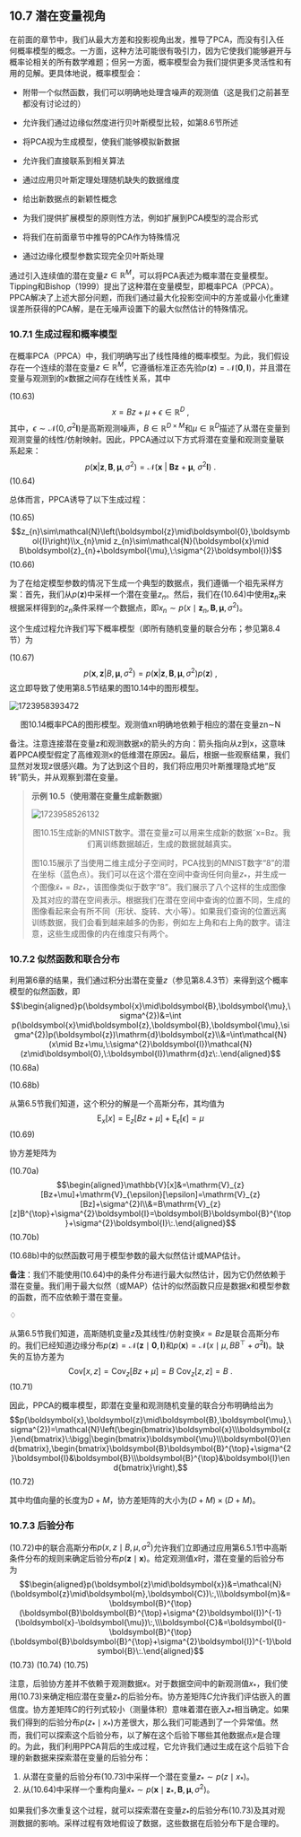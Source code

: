 ## 10.7 潜在变量视角

在前面的章节中，我们从最大方差和投影视角出发，推导了PCA，而没有引入任何概率模型的概念。一方面，这种方法可能很有吸引力，因为它使我们能够避开与概率论相关的所有数学难题；但另一方面，概率模型会为我们提供更多灵活性和有用的见解。更具体地说，概率模型会：

- 附带一个似然函数，我们可以明确地处理含噪声的观测值（这是我们之前甚至都没有讨论过的）

- 允许我们通过边缘似然度进行贝叶斯模型比较，如第8.6节所述

- 将PCA视为生成模型，使我们能够模拟新数据

- 允许我们直接联系到相关算法

- 通过应用贝叶斯定理处理随机缺失的数据维度

- 给出新数据点的新颖性概念

- 为我们提供扩展模型的原则性方法，例如扩展到PCA模型的混合形式

- 将我们在前面章节中推导的PCA作为特殊情况

- 通过边缘化模型参数实现完全贝叶斯处理

通过引入连续值的潜在变量$z\in\mathbb{R}^M$，可以将PCA表述为概率潜在变量模型。Tipping和Bishop（1999）提出了这种潜在变量模型，即概率PCA（PPCA）。PPCA解决了上述大部分问题，而我们通过最大化投影空间中的方差或最小化重建误差所获得的PCA解，是在无噪声设置下的最大似然估计的特殊情况。

### **10.7.1 生成过程和概率模型**

在概率PCA（PPCA）中，我们明确写出了线性降维的概率模型。为此，我们假设存在一个连续的潜在变量$z\in\mathbb{R}^M$，它遵循标准正态先验$p(\boldsymbol{z})=\mathcal{N}(\mathbf{0},\boldsymbol{I})$，并且潜在变量与观测到的$x$数据之间存在线性关系，其中

(10.63)
$$x=Bz+\mu+\epsilon\in\mathbb{R}^{D}\:,$$
其中，$\epsilon\sim\mathcal{N}(0,\sigma^2\boldsymbol{I})$是高斯观测噪声，$B\in\mathbb{R}^{D\times M}$和$\mu\in\mathbb{R}^D$描述了从潜在变量到观测变量的线性/仿射映射。因此，PPCA通过以下方式将潜在变量和观测变量联系起来：
$$p(\boldsymbol{x}|\boldsymbol{z},\boldsymbol{B},\boldsymbol{\mu},\sigma^{2})=\mathcal{N}\big(\boldsymbol{x}\:|\:\boldsymbol{Bz}+\boldsymbol{\mu},\:\sigma^{2}\boldsymbol{I}\big)\:.$$
(10.64)

总体而言，PPCA诱导了以下生成过程：

(10.65)
$$z_{n}\sim\mathcal{N}\left(\boldsymbol{z}\mid\boldsymbol{0},\boldsymbol{I}\right)\\x_{n}\mid z_{n}\sim\mathcal{N}(\boldsymbol{x}\mid B\boldsymbol{z}_{n}+\boldsymbol{\mu},\:\sigma^{2}\boldsymbol{I})$$
(10.66)

为了在给定模型参数的情况下生成一个典型的数据点，我们遵循一个祖先采样方案：首先，我们从$p(\boldsymbol{z})$中采样一个潜在变量$z_n$。然后，我们在(10.64)中使用$\boldsymbol{z}_n$来根据采样得到的$z_n$条件采样一个数据点，即$x_n\sim p(x\mid\boldsymbol{z}_n,\boldsymbol{B},\boldsymbol{\mu},\sigma^2)$。

这个生成过程允许我们写下概率模型（即所有随机变量的联合分布；参见第8.4节）为

(10.67)
$$p(\boldsymbol{x},\boldsymbol{z}|B,\boldsymbol{\mu},\sigma^{2})=p(\boldsymbol{x}|\boldsymbol{z},\boldsymbol{B},\boldsymbol{\mu},\sigma^{2})p(\boldsymbol{z})\:,$$
这立即导致了使用第8.5节结果的图10.14中的图形模型。

![1723958393472](../attachments/10.14.png)

<center>图10.14概率PCA的图形模型。观测值xn明确地依赖于相应的潜在变量zn∼N</center>

备注。注意连接潜在变量z和观测数据x的箭头的方向：箭头指向从z到x，这意味着PPCA模型假定了高维观测x的低维潜在原因z。最后，根据一些观察结果，我们显然对发现z很感兴趣。为了达到这个目的，我们将应用贝叶斯推理隐式地“反转”箭头，并从观察到潜在变量。

> **示例 10.5（使用潜在变量生成新数据）**
>
> ![1723958526132](../attachments/10.15.png)
>
> <center>图10.15生成新的MNIST数字。潜在变量z可以用来生成新的数据˜x=Bz。我们离训练数据越近，生成的数据就越真实。</center>
>
> 图10.15展示了当使用二维主成分子空间时，PCA找到的MNIST数字“8”的潜在坐标（蓝色点）。我们可以在这个潜在空间中查询任何向量$z_*$，并生成一个图像$\tilde{x}_*=Bz_*$，该图像类似于数字“8”。我们展示了八个这样的生成图像及其对应的潜在空间表示。根据我们在潜在空间中查询的位置不同，生成的图像看起来会有所不同（形状、旋转、大小等）。如果我们查询的位置远离训练数据，我们会看到越来越多的伪影，例如左上角和右上角的数字。请注意，这些生成图像的内在维度只有两个。

### **10.7.2 似然函数和联合分布**

利用第6章的结果，我们通过积分出潜在变量$z$（参见第8.4.3节）来得到这个概率模型的似然函数，即
$$\begin{aligned}p(\boldsymbol{x}\mid\boldsymbol{B},\boldsymbol{\mu},\sigma^{2})&=\int p(\boldsymbol{x}\mid\boldsymbol{z},\boldsymbol{B},\boldsymbol{\mu},\sigma^{2})p(\boldsymbol{z})\mathrm{d}\boldsymbol{z}\\&=\int\mathcal{N}(x\mid Bz+\mu,\:\sigma^{2}\boldsymbol{I})\mathcal{N}(z\mid\boldsymbol{0},\:\boldsymbol{I})\mathrm{d}z\:.\end{aligned}$$
(10.68a)

(10.68b)

从第6.5节我们知道，这个积分的解是一个高斯分布，其均值为
$$\mathrm{E}_{x}[x]=\mathrm{E}_{z}[Bz+\mu]+\mathrm{E}_{\epsilon}[\epsilon]=\mu $$
(10.69)

协方差矩阵为

(10.70a)
$$\begin{aligned}\mathbb{V}[x]&=\mathrm{V}_{z}[Bz+\mu]+\mathrm{V}_{\epsilon}[\epsilon]=\mathrm{V}_{z}[Bz]+\sigma^{2}I\\&=B\mathrm{V}_{z}[z]B^{\top}+\sigma^{2}\boldsymbol{I}=\boldsymbol{B}\boldsymbol{B}^{\top}+\sigma^{2}\boldsymbol{I}\:.\end{aligned}$$
(10.70b)

(10.68b)中的似然函数可用于模型参数的最大似然估计或MAP估计。

**备注**：我们不能使用(10.64)中的条件分布进行最大似然估计，因为它仍然依赖于潜在变量。我们用于最大似然（或MAP）估计的似然函数只应是数据$x$和模型参数的函数，而不应依赖于潜在变量。

$\diamondsuit$

从第6.5节我们知道，高斯随机变量$z$及其线性/仿射变换$x=Bz$是联合高斯分布的。我们已经知道边缘分布$p(\boldsymbol{z})=\mathcal{N}(\boldsymbol{z}\mid\boldsymbol{0},\boldsymbol{I})$和$p(\boldsymbol{x})=\mathcal{N}(x\mid\mu,BB^\top+\sigma^2\boldsymbol{I})$。缺失的互协方差为
$$\mathrm{Cov}[x,z]=\mathrm{Cov}_{z}[Bz+\mu]=B\:\mathrm{Cov}_{z}[z,z]=B\:.$$
(10.71)

因此，PPCA的概率模型，即潜在变量和观测随机变量的联合分布明确给出为
$$p(\boldsymbol{x},\boldsymbol{z}\mid\boldsymbol{B},\boldsymbol{\mu},\sigma^{2})=\mathcal{N}\left(\begin{bmatrix}\boldsymbol{x}\\\boldsymbol{z}\end{bmatrix}\:\bigg|\begin{bmatrix}\boldsymbol{\mu}\\\boldsymbol{0}\end{bmatrix},\begin{bmatrix}\boldsymbol{B}\boldsymbol{B}^{\top}+\sigma^{2}\boldsymbol{I}&\boldsymbol{B}\\\boldsymbol{B}^{\top}&\boldsymbol{I}\end{bmatrix}\right),$$
(10.72)

其中均值向量的长度为$D+M$，协方差矩阵的大小为$(D+M)\times(D+M)$。

### 10.7.3 后验分布

(10.72)中的联合高斯分布$p(x,z\mid B,\mu,\sigma^2)$允许我们立即通过应用第6.5.1节中高斯条件分布的规则来确定后验分布$p(\boldsymbol{z}\mid\boldsymbol{x})$。给定观测值$x$时，潜在变量的后验分布为
$$\begin{aligned}p(\boldsymbol{z}\mid\boldsymbol{x})&=\mathcal{N}(\boldsymbol{z}\mid\boldsymbol{m},\boldsymbol{C})\:,\\\boldsymbol{m}&=\boldsymbol{B}^{\top}(\boldsymbol{B}\boldsymbol{B}^{\top}+\sigma^{2}\boldsymbol{I})^{-1}(\boldsymbol{x}-\boldsymbol{\mu})\:,\\\boldsymbol{C}&=\boldsymbol{I}-\boldsymbol{B}^{\top}(\boldsymbol{B}\boldsymbol{B}^{\top}+\sigma^{2}\boldsymbol{I})^{-1}\boldsymbol{B}\:.\end{aligned}$$
(10.73) (10.74) (10.75)

注意，后验协方差并不依赖于观测数据$x$。对于数据空间中的新观测值$x_*$，我们使用(10.73)来确定相应潜在变量$z_*$的后验分布。协方差矩阵$C$允许我们评估嵌入的置信度。协方差矩阵$C$的行列式较小（测量体积）意味着潜在嵌入$z_*$相当确定。如果我们得到的后验分布$p(z_*\mid x_*)$方差很大，那么我们可能遇到了一个异常值。然而，我们可以探索这个后验分布，以了解在这个后验下哪些其他数据点$x$是合理的。为此，我们利用PPCA背后的生成过程，它允许我们通过生成在这个后验下合理的新数据来探索潜在变量的后验分布：

1. 从潜在变量的后验分布(10.73)中采样一个潜在变量$z_*\sim p(z\mid x_*)$。
2. 从(10.64)中采样一个重构向量$\tilde{x}_*\sim p(\boldsymbol{x}\mid\boldsymbol{z}_*,\boldsymbol{B},\boldsymbol{\mu},\sigma^2)$。

如果我们多次重复这个过程，就可以探索潜在变量$z_*$的后验分布(10.73)及其对观测数据的影响。采样过程有效地假设了数据，这些数据在后验分布下是合理的。

